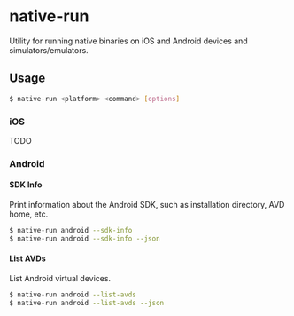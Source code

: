 # native-run

Utility for running native binaries on iOS and Android devices and simulators/emulators.

## Usage

```bash
$ native-run <platform> <command> [options]
```

### iOS

TODO

### Android

#### SDK Info

Print information about the Android SDK, such as installation directory, AVD home, etc.

```bash
$ native-run android --sdk-info
$ native-run android --sdk-info --json
```

#### List AVDs

List Android virtual devices.

```bash
$ native-run android --list-avds
$ native-run android --list-avds --json
```
